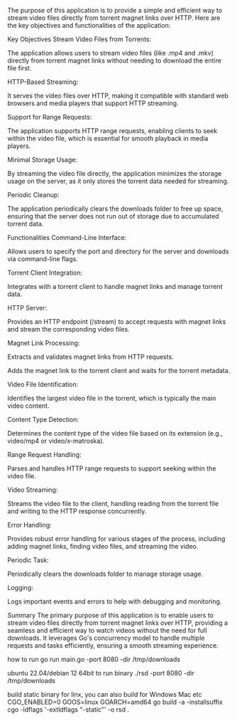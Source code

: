 The purpose of this application is to provide a simple and efficient way to stream video files directly from torrent magnet links over HTTP. Here are the key objectives and functionalities of the application:

Key Objectives
Stream Video Files from Torrents:

The application allows users to stream video files (like .mp4 and .mkv) directly from torrent magnet links without needing to download the entire file first.

HTTP-Based Streaming:

It serves the video files over HTTP, making it compatible with standard web browsers and media players that support HTTP streaming.

Support for Range Requests:

The application supports HTTP range requests, enabling clients to seek within the video file, which is essential for smooth playback in media players.

Minimal Storage Usage:

By streaming the video file directly, the application minimizes the storage usage on the server, as it only stores the torrent data needed for streaming.

Periodic Cleanup:

The application periodically clears the downloads folder to free up space, ensuring that the server does not run out of storage due to accumulated torrent data.

Functionalities
Command-Line Interface:

Allows users to specify the port and directory for the server and downloads via command-line flags.

Torrent Client Integration:

Integrates with a torrent client to handle magnet links and manage torrent data.

HTTP Server:

Provides an HTTP endpoint (/stream) to accept requests with magnet links and stream the corresponding video files.

Magnet Link Processing:

Extracts and validates magnet links from HTTP requests.

Adds the magnet link to the torrent client and waits for the torrent metadata.

Video File Identification:

Identifies the largest video file in the torrent, which is typically the main video content.

Content Type Detection:

Determines the content type of the video file based on its extension (e.g., video/mp4 or video/x-matroska).

Range Request Handling:

Parses and handles HTTP range requests to support seeking within the video file.

Video Streaming:

Streams the video file to the client, handling reading from the torrent file and writing to the HTTP response concurrently.

Error Handling:

Provides robust error handling for various stages of the process, including adding magnet links, finding video files, and streaming the video.

Periodic Task:

Periodically clears the downloads folder to manage storage usage.

Logging:

Logs important events and errors to help with debugging and monitoring.

Summary
The primary purpose of this application is to enable users to stream video files directly from torrent magnet links over HTTP, providing a seamless and efficient way to watch videos without the need for full downloads. It leverages Go's concurrency model to handle multiple requests and tasks efficiently, ensuring a smooth streaming experience.


how to run
go run main.go -port 8080 -dir /tmp/downloads

ubuntu 22.04/debian 12 64bit
to run binary
./rsd -port 8080 -dir /tmp/downloads


build static binary for linx, you can also build for Windows Mac etc
CGO_ENABLED=0 GOOS=linux GOARCH=amd64 go build -a -installsuffix cgo -ldflags '-extldflags "-static"' -o rsd .

